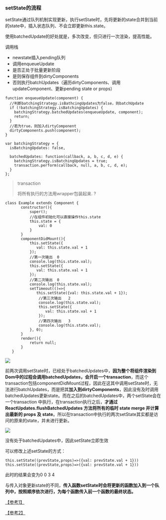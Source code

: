 ### setState的流程

setState通过队列机制实现更新，执行setState时，先将更新的state合并到当前的state中，插入状态队列、不会立即更新this.state。

使用batchedUpdate的好处就是，多次改变，但只进行一次渲染，提高性能。

调用栈

* newstate插入pending队列
* 调用enqueueUpdate
* 是否正处于批量更新阶段
* 是则保存组件到dirtyComponents
* 否则执行batchUpdates（遍历dirtyComponents、调用updateComponent、更新pending state or props）

```
function enqueueUpdate(component) {
  //判断batchingStrategy.isBathcingUpdates为false，则batchUpdate
  if (!batchingStrategy.isBatchingUpdates) {
    batchingStrategy.batchedUpdates(enqueueUpdate, component);
    return;
  }
  //若为true，则加入dirtyComponent
  dirtyComponents.push(component);
}

var batchingStrategy = {
  isBatchingUpdates: false,

  batchedUpdates: function(callback, a, b, c, d, e) {
    batchingStrategy.isBatchingUpdates = true;
    transaction.perform(callback, null, a, b, c, d, e);
  }
};
```

> transaction
>
> 将所有执行的方法用wrapper包装起来.  ?

```
class Example extends Component {
       constructor(){
           super();
           //在组件初始化可以直接操作this.state
           this.state = {
               val: 0
           }
       }
       componentDidMount(){
           this.setState({
              val: this.state.val + 1
           });
           //第一次输出  0
           console.log(this.state.val);
           this.setState({
              val: this.state.val + 1
           });
           //第二次输出  0
           console.log(this.state.val);
           setTimeout(()=>{
              this.setState({val: this.state.val + 1});
               //第三次输出   2
               console.log(this.state.val);
               this.setState({
                  val: this.state.val + 1
               });
               //第四次输出   3
               console.log(this.state.val);
           }, 0);  
       }
       render(){
           return null;
       }
   }
```

![](https://pic3.zhimg.com/961aed5b866146dff1707fb0c43914d2_b.jpg)

前两次调用setState时，已经处于batchedUpdates中，**因为整个将组件渲染到Dom中的过程会调用batchedUpdates，会开启一个transaction**，而这个transaction包括componentDidMount过程，因此在这其中调用setState时，无法进行batchUpdates，而是把其**加入到dirtyComponents**，因此没有及时调用batchedUpdates更新state。而在之后的batchedUpdates中，两个setState会在一个transaction 中执行，在transaction执行之后，**才通过 ReactUpdates.flushBatchedUpdates 方法将所有的临时 state merge 并计算出最新的 props 及 state**。所以在transaction中执行的两次setState其实都是访问的原来的state，并未进行更新。



![](https://pic1.zhimg.com/444c2862d8bb4be66ab2ceb370dcbe9c_r.jpg)

没有处于batchedUpdates中，因此setState立即生效



可以修改上述setState的方式：

```
this.setState((prevState,props)=>({val: prevState.val + 1}))
this.setState((prevState,props)=>({val: prevState.val + 1}))
```

此时的结果会变为0 0 3 4

与传入对象更新state的不同，**传入函数setState时会将更新的函数加入到一个队列中，按照顺序依次进行，为每个函数传入前一个函数的最终状态。**

[【参考1】](https://juejin.im/post/58f4cfbd61ff4b005802c872)

[【参考2】](https://zhuanlan.zhihu.com/p/20328570)